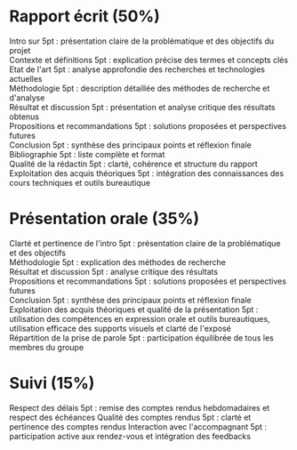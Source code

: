 # Rapport écrit (50%)
Intro sur 5pt : présentation claire de la problématique et des objectifs du projet  
Contexte et définitions 5pt : explication précise des termes et concepts clés  
Etat de l'art 5pt : analyse approfondie des recherches et technologies actuelles  
Méthodologie 5pt : description détaillée des méthodes de recherche et d'analyse  
Résultat et discussion 5pt : présentation et analyse critique des résultats obtenus  
Propositions et recommandations 5pt : solutions proposées et perspectives futures  
Conclusion 5pt : synthèse des principaux points et réflexion finale  
Bibliographie 5pt : liste complète et format  
Qualité de la rédactin 5pt : clarté, cohérence et structure du rapport  
Exploitation des acquis théoriques 5pt : intégration des connaissances des cours techniques et outils bureautique  

# Présentation orale (35%)
Clarté et pertinence de l'intro 5pt : présentation claire de la problématique et des objectifs  
Méthodologie 5pt : explication des méthodes de recherche  
Résultat et discussion 5pt : analyse critique des résultats  
Propositions et recommandations 5pt : solutions proposées et perspectives futures  
Conclusion 5pt : synthèse des principaux points et réflexion finale  
Exploitation des acquis théoriques et qualité de la présentation 5pt : utilisation des compétences en expression orale et outils bureautiques, utilisation efficace des supports visuels et clarté de l'exposé  
Répartition de la prise de parole 5pt : participation équilibrée de tous les membres du groupe  

# Suivi (15%)
Respect des délais 5pt : remise des comptes rendus hebdomadaires et respect des échéances
Qualité des comptes rendus 5pt : clarté et pertinence des comptes rendus
Interaction avec l'accompagnant 5pt : participation active aux rendez-vous et intégration des feedbacks
